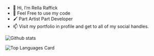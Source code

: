 - 👋 Hi, I’m Rella Raffick
- 👀 Feel Free to use my code 
- 🖌 Part Artist Part Developer
- 📫 Visit my portfolio in profile and get to all of my social handles.

![Github stats](https://github-readme-stats.vercel.app/api?username=rella-raffick&theme=highcontrast&show_icons=true&count_private=true)

![Top Languages Card](https://github-readme-stats.vercel.app/api/top-langs/?username=rella-raffick&layout=compact)


<!---
rella-raffick/rella-raffick is a ✨ special ✨ repository because its `README.md` (this file) appears on your GitHub profile.
You can click the Preview link to take a look at your changes.
--->
